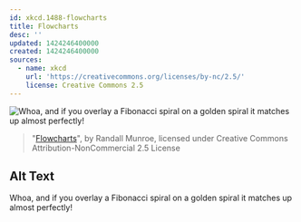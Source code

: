 ```yaml
---
id: xkcd.1488-flowcharts
title: Flowcharts
desc: ''
updated: 1424246400000
created: 1424246400000
sources:
  - name: xkcd
    url: 'https://creativecommons.org/licenses/by-nc/2.5/'
    license: Creative Commons 2.5
---
```

![Whoa, and if you overlay a Fibonacci spiral on a golden spiral it matches up almost perfectly!](https://imgs.xkcd.com/comics/flowcharts.png)
> "[Flowcharts](https://xkcd.com/1488/)", by Randall Munroe, licensed under Creative Commons Attribution-NonCommercial 2.5 License

## Alt Text
Whoa, and if you overlay a Fibonacci spiral on a golden spiral it matches up almost perfectly!
